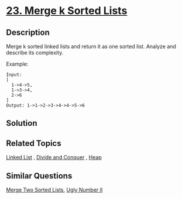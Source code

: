 # [23. Merge k Sorted Lists](https://leetcode.com/problems/merge-k-sorted-lists)

## Description

Merge k sorted linked lists and return it as one sorted list. Analyze and describe its complexity.

Example:

```
Input:
[
  1->4->5,
  1->3->4,
  2->6
]
Output: 1->1->2->3->4->4->5->6
```

## Solution



## Related Topics

[Linked List](https://leetcode.com/tag/linked-list/) , [Divide and Conquer](https://leetcode.com/tag/divide-and-conquer/) , [Heap](https://leetcode.com/tag/heap/) 

## Similar Questions

[Merge Two Sorted Lists](https://leetcode.com/problems/merge-two-sorted-lists/), [Ugly Number II](https://leetcode.com/problems/ugly-number-ii/)
